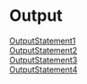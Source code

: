 # Output
[OutputStatement1](https://github.com/akhifasheik/AdvancedJava/blob/main/Servlet6c-prime/prime1.png)<br>
[OutputStatement2](https://github.com/akhifasheik/AdvancedJava/blob/main/Servlet6c-prime/prime2.png)<br>
[OutputStatement3](https://github.com/akhifasheik/AdvancedJava/blob/main/Servlet6c-prime/prime3.png)<br>
[OutputStatement4](https://github.com/akhifasheik/AdvancedJava/blob/main/Servlet6c-prime/prime4.png)<br>

